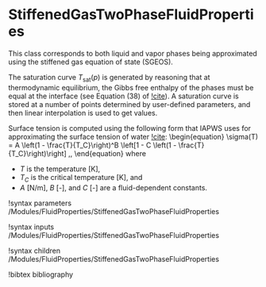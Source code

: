 # StiffenedGasTwoPhaseFluidProperties

This class corresponds to both liquid and vapor phases being approximated using
the stiffened gas equation of state (SGEOS).

The saturation curve $T_\text{sat}(p)$ is generated by reasoning that at
thermodynamic equilibrium, the Gibbs free enthalpy of the phases must be
equal at the interface (see Equation (38) of [!cite](berry2010)). A saturation
curve is stored at a number of points determined by user-defined parameters,
and then linear interpolation is used to get values.

Surface tension is computed using the following form that IAPWS uses for approximating
the surface tension of water [!cite](iapws_surface_tension):
\begin{equation}
  \sigma(T) = A \left(1 - \frac{T}{T_C}\right)^B \left[1 - C \left(1 - \frac{T}{T_C}\right)\right] \,,
\end{equation}
where

- $T$ is the temperature \[K\],
- $T_C$ is the critical temperature \[K\], and
- $A$ \[N/m\], $B$ \[-\], and $C$ \[-\] are a fluid-dependent constants.

!syntax parameters /Modules/FluidProperties/StiffenedGasTwoPhaseFluidProperties

!syntax inputs /Modules/FluidProperties/StiffenedGasTwoPhaseFluidProperties

!syntax children /Modules/FluidProperties/StiffenedGasTwoPhaseFluidProperties

!bibtex bibliography
